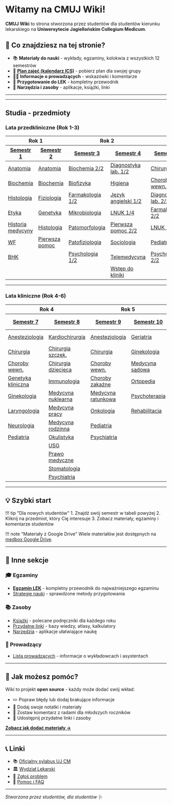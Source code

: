 # Witamy na CMUJ Wiki!

**CMUJ Wiki** to strona stworzona przez studentów dla studentów kierunku lekarskiego na **Uniwersytecie Jagiellońskim Collegium Medicum**.

## 🎯 Co znajdziesz na tej stronie?

- 📚 **Materiały do nauki** - wykłady, egzaminy, kolokwia z wszystkich 12 semestrów
- 📅 **[Plan zajęć (kalendarz ICS)](plan-zajec.md)** - pobierz plan dla swojej grupy
- 👨‍⚕️ **Informacje o prowadzących** - wskazówki i komentarze
- 🏥 **Przygotowanie do LEK** - kompletny przewodnik
- 🔧 **Narzędzia i zasoby** - aplikacje, książki, linki

---

<div id="co-dalej-widget"></div>

---

## Studia - przedmioty

### Lata przedkliniczne (Rok 1-3)

<table>
<thead>
<tr>
  <th colspan="2" style="text-align: center;"><strong>Rok 1</strong></th>
  <th colspan="2" style="text-align: center;"><strong>Rok 2</strong></th>
  <th colspan="2" style="text-align: center;"><strong>Rok 3</strong></th>
</tr>
<tr>
  <th><a href="semestr-1/"><strong>Semestr 1</strong></a></th>
  <th><a href="semestr-2/"><strong>Semestr 2</strong></a></th>
  <th><a href="semestr-3/"><strong>Semestr 3</strong></a></th>
  <th><a href="semestr-4/"><strong>Semestr 4</strong></a></th>
  <th><a href="semestr-5/"><strong>Semestr 5</strong></a></th>
  <th><a href="semestr-6/"><strong>Semestr 6</strong></a></th>
</tr>
</thead>
<tbody>
<tr>
  <td><a href="semestr-1/anatomia.html">Anatomia</a></td>
  <td><a href="semestr-2/anatomia.html">Anatomia</a></td>
  <td><a href="semestr-3/biochemia-2.html">Biochemia 2/2</a></td>
  <td><a href="semestr-4/diagnostyka-lab-1.html">Diagnostyka lab. 1/2</a></td>
  <td><a href="semestr-5/chirurgia-1.html">Chirurgia 1/4</a></td>
  <td><a href="semestr-6/dermatologia.html">Dermatologia</a></td>
</tr>
<tr>
  <td><a href="semestr-1/biochemia.html">Biochemia</a></td>
  <td><a href="semestr-2/biochemia.html">Biochemia</a></td>
  <td><a href="semestr-3/biofizyka.html">Biofizyka</a></td>
  <td><a href="semestr-4/higiena.html">Higiena</a></td>
  <td><a href="semestr-5/choroby-wewnetrzne-1.html">Choroby wewn. 1/4</a></td>
  <td><a href="semestr-6/epidemiologia.html">Epidemiologia</a></td>
</tr>
<tr>
  <td><a href="semestr-1/histologia.html">Histologia</a></td>
  <td><a href="semestr-2/fizjologia.html">Fizjologia</a></td>
  <td><a href="semestr-3/farmakologia-1.html">Farmakologia 1/2</a></td>
  <td><a href="semestr-4/angielski-1.html">Język angielski 1/2</a></td>
  <td><a href="semestr-5/diagnostyka-lab-2.html">Diagnostyka lab. 2/2</a></td>
  <td><a href="semestr-6/ginekologia-1.html">Ginekologia 1/4</a></td>
</tr>
<tr>
  <td><a href="semestr-1/etyka.html">Etyka</a></td>
  <td><a href="semestr-2/genetyka.html">Genetyka</a></td>
  <td><a href="semestr-3/mikrobiologia.html">Mikrobiologia</a></td>
  <td><a href="semestr-4/lnuk-1.html">LNUK 1/4</a></td>
  <td><a href="semestr-5/farmakologia-2.html">Farmakologia 2/2</a></td>
  <td><a href="semestr-6/angielski-2.html">Język angielski 2/3</a></td>
</tr>
<tr>
  <td><a href="semestr-1/historia-medycyny.html">Historia medycyny</a></td>
  <td><a href="semestr-2/histologia.html">Histologia</a></td>
  <td><a href="semestr-3/patomorfologia.html">Patomorfologia</a></td>
  <td><a href="semestr-4/pierwsza-pomoc-2.html">Pierwsza pomoc 2/2</a></td>
  <td><a href="semestr-5/lnuk-2.html">LNUK 2/4</a></td>
  <td><a href="semestr-6/radiologia.html">Radiologia</a></td>
</tr>
<tr>
  <td><a href="semestr-1/wychowanie-fizyczne.html">WF</a></td>
  <td><a href="semestr-2/pierwsza-pomoc.html">Pierwsza pomoc</a></td>
  <td><a href="semestr-3/patofizjologia.html">Patofizjologia</a></td>
  <td><a href="semestr-4/socjologia.html">Socjologia</a></td>
  <td><a href="semestr-5/pediatria-1.html">Pediatria 1/4</a></td>
  <td></td>
</tr>
<tr>
  <td><a href="semestr-1/bhk.html">BHK</a></td>
  <td></td>
  <td><a href="semestr-3/psychologia-1.html">Psychologia 1/2</a></td>
  <td><a href="semestr-4/telemedycyna.html">Telemedycyna</a></td>
  <td><a href="semestr-5/psychologia-2.html">Psychologia 2/2</a></td>
  <td></td>
</tr>
<tr>
  <td></td>
  <td></td>
  <td></td>
  <td><a href="semestr-4/wstep-klinika.html">Wstęp do kliniki</a></td>
  <td></td>
  <td></td>
</tr>
</tbody>
</table>

---

### Lata kliniczne (Rok 4-6)

<table>
<thead>
<tr>
  <th colspan="2" style="text-align: center;"><strong>Rok 4</strong></th>
  <th colspan="2" style="text-align: center;"><strong>Rok 5</strong></th>
  <th colspan="2" style="text-align: center;"><strong>Rok 6</strong></th>
</tr>
<tr>
  <th><a href="semestr-7/"><strong>Semestr 7</strong></a></th>
  <th><a href="semestr-8/"><strong>Semestr 8</strong></a></th>
  <th><a href="semestr-9/"><strong>Semestr 9</strong></a></th>
  <th><a href="semestr-10/"><strong>Semestr 10</strong></a></th>
  <th><a href="semestr-11/"><strong>Semestr 11</strong></a></th>
  <th><a href="semestr-12/"><strong>Semestr 12</strong></a></th>
</tr>
</thead>
<tbody>
<tr>
  <td><a href="semestr-7/anestezjologia.html">Anestezjologia</a></td>
  <td><a href="semestr-8/kardiochirurgia.html">Kardiochirurgia</a></td>
  <td><a href="semestr-9/anestezjologia.html">Anestezjologia</a></td>
  <td><a href="semestr-10/geriatria.html">Geriatria</a></td>
  <td><a href="semestr-11/choroby-wewnetrzne.html">Choroby wewn.</a></td>
  <td><a href="semestr-12/psychiatria.html">Psychiatria</a></td>
</tr>
<tr>
  <td><a href="semestr-7/chirurgia.html">Chirurgia</a></td>
  <td><a href="semestr-8/chirurgia-szczekowa.html">Chirurgia szczęk.</a></td>
  <td><a href="semestr-9/chirurgia.html">Chirurgia</a></td>
  <td><a href="semestr-10/ginekologia.html">Ginekologia</a></td>
  <td><a href="semestr-11/chirurgia.html">Chirurgia</a></td>
  <td><a href="semestr-12/medycyna-rodzinna.html">Medycyna rodzinna</a></td>
</tr>
<tr>
  <td><a href="semestr-7/choroby-wewnetrzne.html">Choroby wewn.</a></td>
  <td><a href="semestr-8/chirurgia-dziecieca.html">Chirurgia dziecięca</a></td>
  <td><a href="semestr-9/choroby-wewnetrzne.html">Choroby wewn.</a></td>
  <td><a href="semestr-10/medycyna-sadowa.html">Medycyna sądowa</a></td>
  <td><a href="semestr-11/pediatria.html">Pediatria</a></td>
  <td><a href="semestr-12/repetytorium.html">Repetytorium</a></td>
</tr>
<tr>
  <td><a href="semestr-7/genetyka-kliniczna.html">Genetyka kliniczna</a></td>
  <td><a href="semestr-8/immunologia.html">Immunologia</a></td>
  <td><a href="semestr-9/choroby-zakażne.html">Choroby zakaźne</a></td>
  <td><a href="semestr-10/ortopedia.html">Ortopedia</a></td>
  <td><a href="semestr-11/ginekologia.html">Ginekologia</a></td>
  <td></td>
</tr>
<tr>
  <td><a href="semestr-7/ginekologia.html">Ginekologia</a></td>
  <td><a href="semestr-8/medycyna-nuklearna.html">Medycyna nuklearna</a></td>
  <td><a href="semestr-9/medycyna-ratunkowa.html">Medycyna ratunkowa</a></td>
  <td><a href="semestr-10/psychoterapia.html">Psychoterapia</a></td>
  <td><a href="semestr-11/medycyna-ratunkowa.html">Medycyna ratunkowa</a></td>
  <td></td>
</tr>
<tr>
  <td><a href="semestr-7/laryngologia.html">Laryngologia</a></td>
  <td><a href="semestr-8/medycyna-pracy.html">Medycyna pracy</a></td>
  <td><a href="semestr-9/onkologia.html">Onkologia</a></td>
  <td><a href="semestr-10/rehabilitacja.html">Rehabilitacja</a></td>
  <td></td>
  <td></td>
</tr>
<tr>
  <td><a href="semestr-7/neurologia.html">Neurologia</a></td>
  <td><a href="semestr-8/medycyna-rodzinna.html">Medycyna rodzinna</a></td>
  <td><a href="semestr-9/pediatria.html">Pediatria</a></td>
  <td></td>
  <td></td>
  <td></td>
</tr>
<tr>
  <td><a href="semestr-7/pediatria.html">Pediatria</a></td>
  <td><a href="semestr-8/okulistyka.html">Okulistyka</a></td>
  <td><a href="semestr-9/psychiatria.html">Psychiatria</a></td>
  <td></td>
  <td></td>
  <td></td>
</tr>
<tr>
  <td></td>
  <td><a href="semestr-8/usg.html">USG</a></td>
  <td></td>
  <td></td>
  <td></td>
  <td></td>
</tr>
<tr>
  <td></td>
  <td><a href="semestr-8/prawo-medyczne.html">Prawo medyczne</a></td>
  <td></td>
  <td></td>
  <td></td>
  <td></td>
</tr>
<tr>
  <td></td>
  <td><a href="semestr-8/stomatologia.html">Stomatologia</a></td>
  <td></td>
  <td></td>
  <td></td>
  <td></td>
</tr>
<tr>
  <td></td>
  <td><a href="semestr-8/psychiatria.html">Psychiatria</a></td>
  <td></td>
  <td></td>
  <td></td>
  <td></td>
</tr>
</tbody>
</table>

---

## 💡 Szybki start

!!! tip "Dla nowych studentów"
    1. Znajdź swój semestr w tabeli powyżej
    2. Kliknij na przedmiot, który Cię interesuje
    3. Zobacz materiały, egzaminy i komentarze studentów

!!! note "Materiały z Google Drive"
    Wiele materiałów jest dostępnych na [medbox Google Drive](https://drive.google.com/drive/folders/1SpFEsQDlYYFfqb4o5AEM0aGhNiRsWlTN).

---

## 📖 Inne sekcje

### 🎓 Egzaminy
- [**Egzamin LEK**](egzaminy/lek.md) - kompletny przewodnik do najważniejszego egzaminu
- [Strategie nauki](egzaminy/strategie.md) - sprawdzone metody przygotowania

### 📚 Zasoby
- [Książki](zasoby/ksiazki.md) - polecane podręczniki dla każdego roku
- [Przydatne linki](zasoby/linki.md) - bazy wiedzy, atlasy, kalkulatory
- [Narzędzia](zasoby/narzedzia.md) - aplikacje ułatwiające naukę

### 👥 Prowadzący
- [Lista prowadzących](prowadzacy/index.md) - informacje o wykładowcach i asystentach

---

## 🤝 Jak możesz pomóc?

Wiki to projekt **open source** - każdy może dodać swój wkład:

- ✏️ Popraw błędy lub dodaj brakujące informacje
- 📝 Dodaj swoje notatki i materiały
- 💬 Zostaw komentarz z radami dla młodszych roczników
- 🔗 Udostępnij przydatne linki i zasoby

[**Zobacz jak dodać materiały →**](jak-edytowac.md)

---

## 📞 Linki

- 📚 [Oficjalny sylabus UJ CM](https://sylabus.cm-uj.krakow.pl/pl/8/1/7/1/1)
- 🏛️ [Wydział Lekarski](https://wl.cm.uj.edu.pl/)
- 📧 [Zgłoś problem](https://github.com/yourusername/cmuj-wiki/issues)
- 💬 [Pomoc i FAQ](faq.md)

---

*Stworzona przez studentów, dla studentów* 🩺
